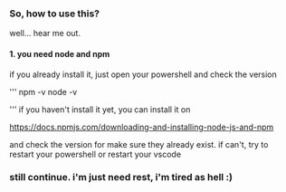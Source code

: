 ### So, how to use this?
well... hear me out.
<h4>1. you need node and npm</h4>

   if you already install it, just open your powershell and check the version
   
   '''
   npm -v
   node -v
   
   '''
   if you haven't install it yet, you can install it on

   https://docs.npmjs.com/downloading-and-installing-node-js-and-npm

   and check the version for make sure they already exist. if can't, try to restart your powershell or restart your vscode

### still continue. i'm just need rest, i'm tired as hell :)